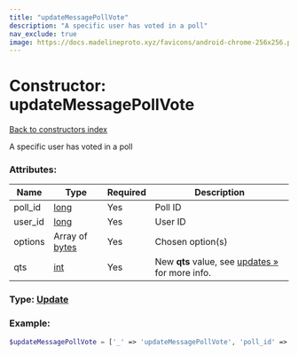 ```yaml
---
title: "updateMessagePollVote"
description: "A specific user has voted in a poll"
nav_exclude: true
image: https://docs.madelineproto.xyz/favicons/android-chrome-256x256.png
---
```

# Constructor: updateMessagePollVote  
[Back to constructors index](/API_docs/constructors/index.html)



A specific user has voted in a poll

### Attributes:

| Name     |    Type       | Required | Description |
|----------|---------------|----------|-------------|
|poll\_id|[long](/API_docs/types/long.html) | Yes|Poll ID|
|user\_id|[long](/API_docs/types/long.html) | Yes|User ID|
|options|Array of [bytes](/API_docs/types/bytes.html) | Yes|Chosen option(s)|
|qts|[int](/API_docs/types/int.html) | Yes|New **qts** value, see [updates »](https://core.telegram.org/api/updates) for more info.|



### Type: [Update](/API_docs/types/Update.html)


### Example:

```php
$updateMessagePollVote = ['_' => 'updateMessagePollVote', 'poll_id' => long, 'user_id' => long, 'options' => ['bytes', 'bytes'], 'qts' => int];
```  
